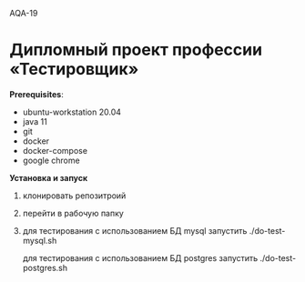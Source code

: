 AQA-19    
# Дипломный проект профессии «Тестировщик»

**Prerequisites**:  

- ubuntu-workstation 20.04
- java 11
- git
- docker
- docker-compose
- google chrome

**Установка и запуск**  

1. клонировать репозитроий

2. перейти в рабочую папку

3. для тестирования с использованием БД mysql запустить ./do-test-mysql.sh

   для тестирования с использованием БД postgres запустить ./do-test-postgres.sh
